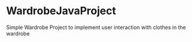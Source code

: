 # WardrobeJavaProject
Simple Wardrobe Project to implement user interaction with clothes in the wardrobe
